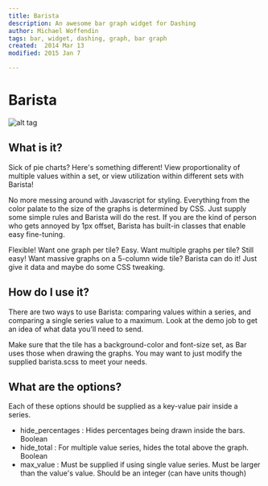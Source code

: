 ```yaml
---
title: Barista
description: An awesome bar graph widget for Dashing
author: Michael Woffendin
tags: bar, widget, dashing, graph, bar graph
created:  2014 Mar 13
modified: 2015 Jan 7

---
```


Barista
=========

![alt tag](https://raw.github.com/osu-sig/Barista-Widget/master/screenshot.png)

## What is it?

Sick of pie charts? Here's something different! View proportionality of multiple values within a set, or view utilization within different sets with Barista!

No more messing around with Javascript for styling. Everything from the color palate to the size of the graphs is determined by CSS. Just supply some simple rules and Barista will do the rest. If you are the kind of person who gets annoyed by 1px offset, Barista has built-in classes that enable easy fine-tuning.

Flexible! Want one graph per tile? Easy. Want multiple graphs per tile? Still easy! Want massive graphs on a 5-column wide tile? Barista can do it! Just give it data and maybe do some CSS tweaking.

## How do I use it?

There are two ways to use Barista: comparing values within a series, and comparing a single series value to a maximum. Look at the demo job to get an idea of what data you'll need to send. 

Make sure that the tile has a background-color and font-size set, as Bar uses those when drawing the graphs. You may want to just modify the supplied barista.scss to meet your needs. 

## What are the options?

Each of these options should be supplied as a key-value pair inside a series.
* hide_percentages : Hides percentages being drawn inside the bars. Boolean
* hide_total : For multiple value series, hides the total above the graph. Boolean
* max_value : Must be supplied if using single value series. Must be larger than the value's value. Should be an integer (can have units though)

